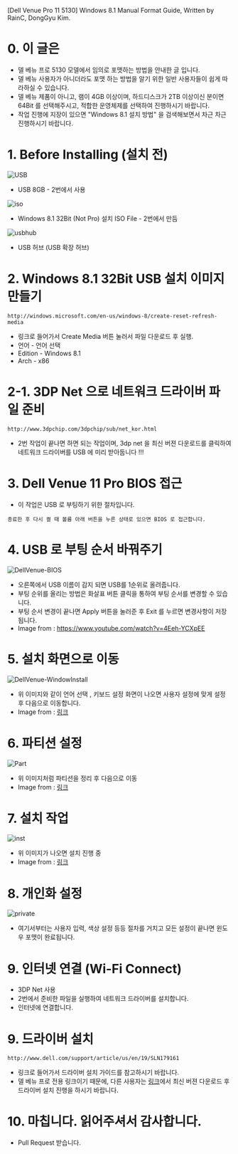 [Dell Venue Pro 11 5130] Windows 8.1 Manual Format Guide, Written by RainC, DongGyu Kim.

# 0. 이 글은
*  델 베뉴 프로 5130 모델에서 임의로 포맷하는 방법을 안내한 글 입니다.
*  델 베뉴 사용자가 아니더라도 포맷 하는 방법을 알기 위한 일반 사용자들이 쉽게 따라하실 수 있습니다.
*  델 베뉴 제품이 아니고, 램이 4GB 이상이며, 하드디스크가 2TB 이상이신 분이면 64Bit 를 선택해주시고, 적합한 운영체제를 선택하여 진행하시기 바랍니다.
*  작업 진행에 지장이 있으면 "Windows 8.1 설치 방법" 을 검색해보면서 차근 차근 진행하시기 바랍니다.

# 1. Before Installing (설치 전)
![USB](http://www.busyboo.com/wp-content/uploads/small-usb-drive-clipit.jpg)
*  USB 8GB - 2번에서 사용

![iso](http://cdn.blogsdna.com/wp-content/uploads/2011/08/Windows-8-Native-ISO-Support.png)
*  Windows 8.1 32Bit (Not Pro) 설치 ISO File - 2번에서 만듬

![usbhub](http://cdn.instructables.com/FOY/8BOO/GU1UZB5L/FOY8BOOGU1UZB5L.MEDIUM.jpg)

*  USB 허브 (USB 확장 허브) 

# 2. Windows 8.1 32Bit USB 설치 이미지 만들기
```
http://windows.microsoft.com/en-us/windows-8/create-reset-refresh-media
```
*  링크로 들어가서 Create Media 버튼 눌러서 파일 다운로드 후 실행.
*  언어 - 언어 선택
*  Edition - Windows 8.1
*  Arch - x86

# 2-1. 3DP Net 으로 네트워크 드라이버 파일 준비
```
http://www.3dpchip.com/3dpchip/sub/net_kor.html
```
*  2번 작업이 끝나면 하면 되는 작업이며, 3dp net 을 최신 버젼 다운로드를 클릭하여 네트워크 드라이버를 USB 에 미리 받아둡니다 !!!

# 3. Dell Venue 11 Pro BIOS 접근
*  이 작업은 USB 로 부팅하기 위한 절차입니다.
```
종료한 후 다시 켤 때 볼륨 아래 버튼을 누른 상태로 있으면 BIOS 로 접근합니다.
```

# 4. USB 로 부팅 순서 바꿔주기

![DellVenue-BIOS](http://i.imgur.com/vjDBQd9.png)
*  오른쪽에서 USB 이름이 감지 되면 USB를 1순위로 올려줍니다.
*  부팅 순위를 올리는 방법은 화살표 버튼 클릭을 통하여 부팅 순서를 변경할 수 있습니다.
*  부팅 순서 변경이 끝나면 Apply 버튼을 눌러준 후 Exit 를 누르면 변경사항이 저장됩니다.
*  Image from : https://www.youtube.com/watch?v=4Eeh-YCXpEE

# 5. 설치 화면으로 이동
![DellVenue-WindowInstall](http://res1.windows.microsoft.com/resbox/en/6.3/main/b182803f-2d94-413f-b80f-3ef0ce277ecf_16.png)
*  위 이미지와 같이 언어 선택 , 키보드 설정 화면이 나오면 사용자 설정에 맞게 설정 후 다음으로 이동합니다.
*  Image from : [링크](http://windows.microsoft.com/en-us/windows-8/upgrade-from-windows-vista-xp-tutorial)

# 6. 파티션 설정
![Part](http://res1.windows.microsoft.com/resbox/en/6.3/main/6d886e76-7d91-4de2-b93e-ec65d008a72f_15.png)
*  위 이미지처럼 파티션을 정리 후 다음으로 이동
*  Image from : [링크](http://windows.microsoft.com/en-us/windows-8/upgrade-from-windows-vista-xp-tutorial)

# 7. 설치 작업
![inst](http://res2.windows.microsoft.com/resbox/en/6.3/main/0c78aab0-a1b9-41a5-a996-a552daaf4382_15.png)
*  위 이미지가 나오면 설치 진행 중
*  Image from : [링크](http://windows.microsoft.com/en-us/windows-8/upgrade-from-windows-vista-xp-tutorial)

# 8. 개인화 설정
![private](http://res1.windows.microsoft.com/resbox/en/6.3/main/36852da7-5a42-4dde-ae6e-07ea67d49865_11.png)
*  여기서부터는 사용자 입력, 색상 설정 등등 절차를 거치고 모든 설정이 끝나면 윈도우 포맷이 완료됩니다.

# 9. 인터넷 연결 (Wi-Fi Connect)
*  3DP Net 사용
*  2번에서 준비한 파일을 실행하여 네트워크 드라이버를 설치합니다.
*  인터넷에 연결합니다.

# 9. 드라이버 설치
```
http://www.dell.com/support/article/us/en/19/SLN179161
```
*  링크로 들어가서 드라이버 설치 가이드를 참고하시기 바랍니다.
*  델 베뉴 프로 전용 링크이기 때문에, 다른 사용자는 [링크](http://www.3dpchip.com/3dp/chip_down_kor.php)에서 최신 버젼 다운로드 후 드라이버 설치 진행을 하시기 바랍니다.


# 10. 마칩니다. 읽어주셔서 감사합니다.
*  Pull Request 받습니다.
